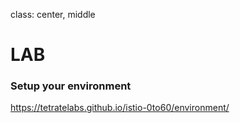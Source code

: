 class: center, middle
# LAB

### Setup your environment

https://tetratelabs.github.io/istio-0to60/environment/
